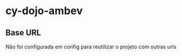 # cy-dojo-ambev

## Base URL
Não foi configurada em config para reutilizar o projeto com outras urls